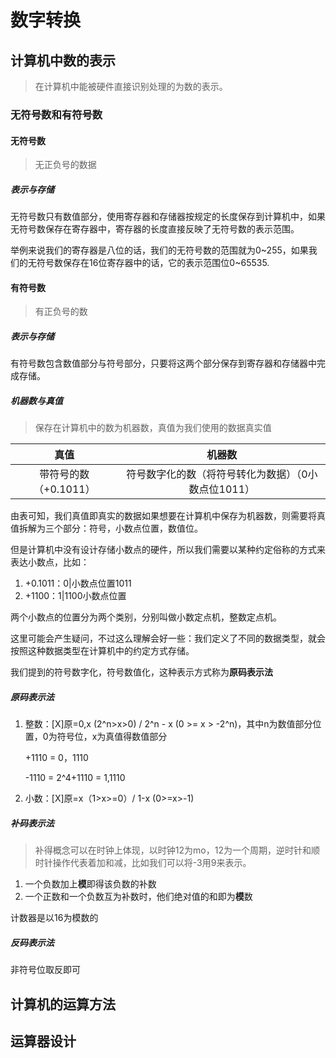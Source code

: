 # 数字转换

## 计算机中数的表示

> 在计算机中能被硬件直接识别处理的为数的表示。

### 无符号数和有符号数

#### 无符号数

> 无正负号的数据

##### 表示与存储

无符号数只有数值部分，使用寄存器和存储器按规定的长度保存到计算机中，如果无符号数保存在寄存器中，寄存器的长度直接反映了无符号数的表示范围。

举例来说我们的寄存器是八位的话，我们的无符号数的范围就为0~255，如果我们的无符号数保存在16位寄存器中的话，它的表示范围位0~65535.

#### 有符号数

> 有正负号的数

##### 表示与存储

有符号数包含数值部分与符号部分，只要将这两个部分保存到寄存器和存储器中完成存储。

##### 机器数与真值

> 保存在计算机中的数为机器数，真值为我们使用的数据真实值

|         真值          |                       机器数                        |
| :-------------------: | :-------------------------------------------------: |
| 带符号的数（+0.1011） | 符号数字化的数（将符号转化为数据）（0小数点位1011） |

由表可知，我们真值即真实的数据如果想要在计算机中保存为机器数，则需要将真值拆解为三个部分：符号，小数点位置，数值位。

但是计算机中没有设计存储小数点的硬件，所以我们需要以某种约定俗称的方式来表达小数点，比如：

1. +0.1011：0|小数点位置1011
2. +1100：1|1100小数点位置

两个小数点的位置分为两个类别，分别叫做小数定点机，整数定点机。

这里可能会产生疑问，不过这么理解会好一些：我们定义了不同的数据类型，就会按照这种数据类型在计算机中的约定方式存储。

我们提到的符号数字化，符号数值化，这种表示方式称为**原码表示法**

##### 原码表示法

1. 整数：[X]原=0,x (2^n>x>0) / 2^n - x (0 >= x > -2^n)，其中n为数值部分位置，0为符号位，x为真值得数值部分

   +1110 = 0，1110

   -1110 = 2^4+1110 = 1,1110

2. 小数：[X]原=x（1>x>=0）/ 1-x (0>=x>-1)

##### 补码表示法

> 补得概念可以在时钟上体现，以时钟12为mo，12为一个周期，逆时针和顺时针操作代表着加和减，比如我们可以将-3用9来表示。

1. 一个负数加上**模**即得该负数的补数
2. 一个正数和一个负数互为补数时，他们绝对值的和即为**模**数

计数器是以16为模数的

##### 反码表示法

非符号位取反即可

## 计算机的运算方法

## 运算器设计



